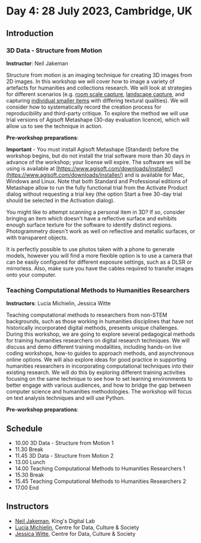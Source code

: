 # Day 4: 28 July 2023, Cambridge, UK

## Introduction

### 3D Data - Structure from Motion 

**Instructor**: Neil Jakeman

Structure from motion is an imaging technique for creating 3D images from 2D images. In this workshop we will cover 
how to image a variety of artefacts for humanities and collections research. We will look at strategies for different 
scenarios (e.g. [room scale capture](https://skfb.ly/oF9N6), [landscape capture](https://skfb.ly/o8ErV), and capturing 
[individual smaller items](https://skfb.ly/6SR8u) with differing textural qualities). We will consider how to 
systematically record the creation process for reproducibility and third-party critique. To explore the method we will 
use trial versions of Agisoft Metashape (30-day evaluation licence), which will allow us to see the technique in action.

**Pre-workshop preparations**: 

**Important** - You must install Agisoft Metashape (Standard) before the workshop begins, but do not install the trial software more than 
30 days in advance of the workshop; your license will expire.
The software we will be using is available at [https://www.agisoft.com/downloads/installer/](https://www.agisoft.com/downloads/installer/)
and is available for Mac, Windows and Linux. Note that both Standard and Professional editions of Metashape allow to run
the fully functional trial from the Activate Product dialog without requesting a trial key (the option Start a free 30-day 
trial should be selected in the Activation dialog).

You might like to attempt scanning a personal item in 3D? If so, consider bringing an item which doesn't have a reflective surface
and exhibits enough surface texture for the software to identify distinct regions. Photogrammetry doesn't work as well
on reflective and metallic surfaces, or with transparent objects.

It is perfectly possible to use photos taken with a phone to generate models, however you will find a more flexible option is to use
a camera that can be easily configured for different exposure settings, such as a DLSR or mirrorless. Also, make sure you have
the cables required to transfer images onto your computer.

### Teaching Computational Methods to Humanities Researchers

**Instructors**: Lucia Michielin, Jessica Witte

Teaching computational methods to researchers from non-STEM backgrounds, such as those working in humanities disciplines 
that have not historically incorporated digital methods, presents unique challenges. During this workshop, we are going 
to explore several pedagogical methods for training humanities researchers on digital research techniques. We will 
discuss and demo different training modalities, including hands-on live coding workshops, how-to guides to approach 
methods, and asynchronous online options. We will also explore ideas for good practice in supporting humanities 
researchers in incorporating computational techniques into their existing research. We will do this by exploring 
different training activities focusing on the same technique to see how to set learning environments to better engage 
with various audiences, and how to bridge the gap between computer science and humanities methodologies. The workshop 
will focus on text analysis techniques and will use Python. 

**Pre-workshop preparations**: 

## Schedule

- 10.00 3D Data - Structure from Motion 1
- 11.30 Break
- 11.45 3D Data - Structure from Motion 2
- 13.00 Lunch
- 14.00 Teaching Computational Methods to Humanities Researchers 1
- 15.30 Break 
- 15.45 Teaching Computational Methods to Humanities Researchers 2
- 17.00 End

## Instructors

- [Neil Jakeman](https://kdl.kcl.ac.uk/who-we-are/neil-jakeman/), King's Digital Lab
- [Lucia Michielin](https://www.ed.ac.uk/profile/dr-lucia-michielin), Centre for Data, Culture & Society
- [Jessica Witte](https://www.research.ed.ac.uk/en/persons/jessica-witte), Centre for Data, Culture & Society
